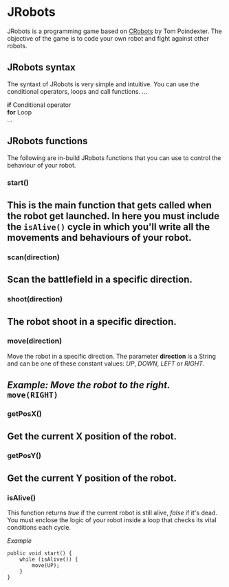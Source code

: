 # JRobots
JRobots is a programming game based on [CRobots](https://crobots.deepthought.it/home.php) by Tom Poindexter. The objective of the game is to code your own robot and fight against other robots.

## JRobots syntax
The syntaxt of JRobots is very simple and intuitive. You can use the conditional operators, loops and call functions.
...

**if** Conditional operator  
**for** Loop   
...

## JRobots functions
The following are in-build JRobots functions that you can use to control the behaviour of your robot.
  
### start()
This is the main function that gets called when the robot get launched. In here you must include the `isAlive()` cycle in which you'll write all the movements and behaviours of your robot.
---
### scan(direction)
Scan the battlefield in a specific direction.
---
### shoot(direction)
The robot shoot in a specific direction.
---
### move(direction)
Move the robot in a specific direction. The parameter **direction** is a String and can be one of these constant values: *UP*, *DOWN*, *LEFT* or *RIGHT*.  
  
*Example: Move the robot to the right.*  
`move(RIGHT)`  
---
### getPosX()
Get the current X position of the robot.
---
### getPosY()
Get the current Y position of the robot. 
---
### isAlive()
This function returns *true* if the current robot is still alive, *false* if it's dead.
You must enclose the logic of your robot inside a loop that checks its vital conditions each cycle.
  
*Example*
```
public void start() {
    while (isAlive()) {
        move(UP);
    }
}
```